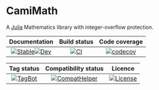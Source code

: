 # CamiMath

A [Julia](http://julialang.org) Mathematics library with integer-overflow protection.

| **Documentation**                         | **Build status**                         | **Code coverage**                               
|:-----------------------------------------:|:----------------------------------------:|:-----------------------------------------------:
|[![Stable](https://img.shields.io/badge/docs-v1-blue.svg)](https://walra356.github.io/CamiMath.jl/stable)[![Dev](https://img.shields.io/badge/docs-dev-blue.svg)](https://walra356.github.io/CamiMath.jl/dev)|[![CI](https://github.com/walra356/CamiMath.jl/actions/workflows/CI.yml/badge.svg)](https://github.com/walra356/CamiMath.jl/actions/workflows/CI.yml)|[![codecov](https://codecov.io/gh/walra356/CamiMath.jl/branch/main/graph/badge.svg?token=7LW41FGMK5)](https://codecov.io/gh/walra356/CamiMath.jl)


| **Tag status**                            | **Compatibility status**                 | **Licence**                                  
|:-----------------------------------------:|:----------------------------------------:|:-----------------------------------------------:
|[![TagBot](https://github.com/walra356/CamiMath.jl/actions/workflows/TagBot.yml/badge.svg)](https://github.com/walra356/CamiMath.jl/actions/workflows/TagBot.yml)|[![CompatHelper](https://github.com/walra356/CamiMath.jl/actions/workflows/CompatHelper.yml/badge.svg)](https://github.com/walra356/CamiMath.jl/actions/workflows/CompatHelper.yml)|[![License](https://img.shields.io/badge/License-MIT-blue.svg)](https://walra356.github.io/CamiMath.jl/LICENSE.html)

